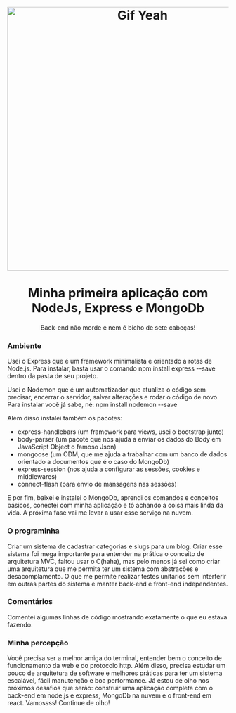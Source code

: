 <h1 align="center">
  <br>
  <img src="https://media.giphy.com/media/RJwzWBeDjoqqeOHfCo/giphy.gif" alt="Gif Yeah" width="600">
  <br>
    <br>
       Minha primeira aplicação com NodeJs, Express e MongoDb
  <br>
</h1>
<p align="center">Back-end não morde e nem é bicho de sete cabeças!<p>

### Ambiente
Usei o Express que é um framework minimalista e orientado a rotas de Node.js. 
Para instalar, basta usar o comando npm install express --save dentro da pasta de seu projeto.

Usei o Nodemon que é um automatizador que atualiza o código sem precisar, encerrar o servidor, salvar alterações e rodar o código de novo. Para instalar você já sabe, né: npm install nodemon --save

Além disso instalei também os pacotes: 
- express-handlebars (um framework para views, usei o bootstrap junto)
- body-parser (um pacote que nos ajuda a enviar os dados do Body em JavaScript Object o famoso Json)
- mongoose (um ODM, que me ajuda a trabalhar com um banco de dados orientado a documentos que é o caso do MongoDb)
- express-session (nos ajuda a configurar as sessões, cookies e middlewares)
- connect-flash (para envio de mansagens nas sessões)

E por fim, baixei e instalei o MongoDb, aprendi os comandos e conceitos básicos, conectei com minha aplicação e tô achando a coisa mais linda da vida. A próxima fase vai me levar a usar esse serviço na nuvem. 

### O programinha
Criar um sistema de cadastrar categorias e slugs para um blog. Criar esse sistema foi mega importante para entender na prática o conceito de arquitetura MVC, faltou usar o C(haha), mas pelo menos já sei como criar uma arquitetura que me permita ter um sistema com abstrações e desacomplamento.
O que me permite realizar testes unitários sem interferir em outras partes do sistema e manter back-end e front-end independentes.

### Comentários
Comentei  algumas linhas de código mostrando exatamente o que eu estava fazendo.

### Minha percepção
Você precisa ser a melhor amiga do terminal, entender bem o conceito de funcionamento da web e do protocolo http. Além disso, precisa estudar um pouco de arquitetura de software e melhores práticas para ter um sistema escalável, fácil manutenção e boa performance. Já estou de olho nos próximos desafios que serão: construir uma aplicação completa com o back-end em node.js e express, MongoDb na nuvem e o front-end em react. Vamossss! Continue de olho!
